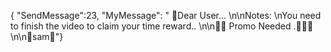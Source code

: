 { "SendMessage":23, "MyMessage": " 💌Dear User... \n\nNotes: \nYou need to finish the video to claim your time reward..  \n\n💌💌 Promo Needed .💌💌💌 \n\n🍏sam🍏"}
